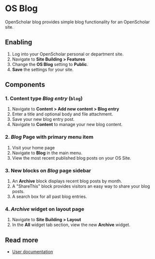 # OS Blog

OpenScholar blog provides simple blog functionality for an OpenScholar site.

## Enabling

1. Log into your OpenScholar personal or department site.
2. Navigate to **Site Building > Features**
3. Change the **OS Blog** setting to **Public**.
4. **Save** the settings for your site.

## Components

### 1. Content type *Blog entry* (`blog`)

1. Navigate to **Content > Add new content > Blog entry**
2. Enter a title and optional body and file attachment.
3. Save your new blog entry post.
5. Navigate to **Content** to manage your new blog content.

### 2. *Blog* Page with primary menu item

1. Visit your home page
2. Navigate to **Blog** in the main menu.
3. View the most recent published blog posts on your OS Site.

### 3. New blocks on *Blog* page sidebar

1. An **Archive** block displays recent blog posts by month.
2. A "ShareThis" block provides visitors an easy way to share your blog posts.
3. A search box for all past blog entries.

### 4. *Archive* widget on layout page

1. Navigate to **Site Building > Layout**
2. In the **All** widget tab section, view the new **Archive** widget.

## Read more

* [User documentation](http://scholar.harvard.edu/help/vsitehelp/Blog-feature)
